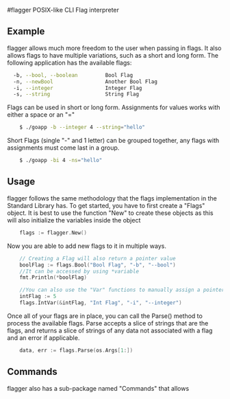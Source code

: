 #flagger
POSIX-like CLI Flag interpreter

## Example

flagger allows much more freedom to the user when passing in flags.  It also allows flags to have multiple variations, such as a short and long form.  The following application has the available flags:
```sh
  -b, --bool, --boolean         Bool Flag
  -n, --newBool                 Another Bool Flag
  -i, --integer                 Integer Flag
  -s, --string                  String Flag
```

Flags can be used in short or long form.  Assignments for values works with either a space or an "="
```sh
	$ ./goapp -b --integer 4 --string="hello"
```

Short Flags (single "-" and 1 letter) can be grouped together, any flags with assignments must come last in a group.

```sh
	$ ./goapp -bi 4 -ns="hello"
```

## Usage
flagger follows the same methodology that the flags implementation in the Standard Library has.  To get started, you have to first create a "Flags" object.  It is best to use the function "New" to create these objects as this will also initialize the variables inside the object

```go
	flags := flagger.New()
```

Now you are able to add new flags to it in multiple ways.

```go
	// Creating a Flag will also return a pointer value
	boolFlag := flags.Bool("Bool Flag", "-b", "--bool")
	//It can be accessed by using *variable
	fmt.Println(*boolFlag)

	//You can also use the "Var" functions to manually assign a pointer
	intFlag := 5
	flags.IntVar(&intFlag, "Int Flag", "-i", "--integer")
```

Once all of your flags are in place, you can call the Parse() method to process the available flags.  Parse accepts a slice of strings that are the flags, and returns a slice of strings of any data not associated with a flag and an error if applicable.

```go
	data, err := flags.Parse(os.Args[1:])
```

## Commands

flagger also has a sub-package named "Commands" that allows
